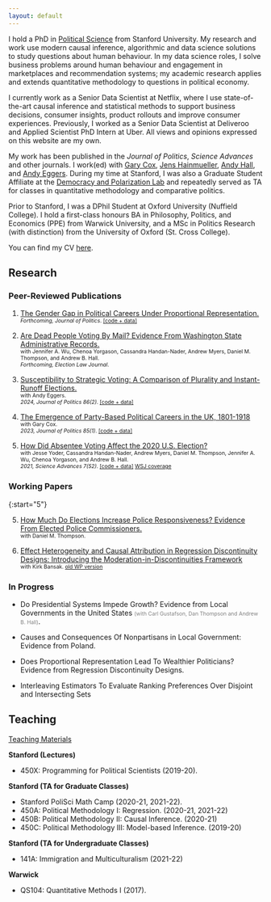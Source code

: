 ```yaml
---
layout: default
---
```


I hold a PhD in [Political Science](https://politicalscience.stanford.edu/academics/graduate-program) from Stanford University. My research and work use modern causal inference, algorithmic and data science solutions to study questions about human behaviour. In my data science roles, I solve business problems around human behaviour and engagement in marketplaces and recommendation systems; my academic research applies and extends quantitative methodology to questions in political economy. 

I currently work as a Senior Data Scientist at Netflix, where I use state-of-the-art causal inference and statistical methods to support business decisions, consumer insights, product rollouts and improve consumer experiences. Previously, I worked as a Senior Data Scientist at Deliveroo and Applied Scientist PhD Intern at Uber. All views and opinions expressed on this website are my own.

My work has been published in the *Journal of Politics*, *Science Advances* and other journals. I work(ed) with [Gary Cox](https://gwcox.sites.stanford.edu/), [Jens Hainmueller](https://web.stanford.edu/~jhain/), [Andy Hall](andrewbenjaminhall.com), and [Andy Eggers](http://andy.egge.rs). During my time at Stanford, I was also a Graduate Student Affiliate at the [Democracy and Polarization Lab](https://stanforddpl.org/) and repeatedly served as TA for classes in quantitative methodology and comparative politics.

Prior to Stanford, I was a DPhil Student at Oxford University (Nuffield College). I hold a first-class honours BA in Philosophy, Politics, and Economics (PPE) from Warwick University, and a MSc in Politics Research (with distinction) from the University of Oxford (St. Cross College).

You can find my CV [here](./files/CV_redacted.pdf).

## Research

### Peer-Reviewed Publications

1. [The Gender Gap in Political Careers Under Proportional Representation.](https://tobiasnowacki.github.io/files/pr_gendergap_jmp.pdf) <br/>
    <span style="font-size:10.5px">
    *Forthcoming, Journal of Politics*.  [[code + data]](https://github.com/tobiasnowacki/pr-gendergap-jop) </span>

7. [Are Dead People Voting By Mail? Evidence From Washington State Administrative Records.](https://tobiasnowacki.github.io/files/dead_voting.pdf) <br/>
    <span style="font-size:10.5px"> with Jennifer A. Wu, Chenoa Yorgason, Cassandra Handan-Nader, Andrew Myers, Daniel M. Thompson, and Andrew B. Hall. <br /> 
    *Forthcoming, Election Law Journal*.</span>

2. [Susceptibility to Strategic Voting: A Comparison of Plurality and Instant-Runoff Elections.](https://tobiasnowacki.github.io/files/strategicvoting.pdf) <br/>
    <span style="font-size:10.5px"> with Andy Eggers. <br />
    *2024, Journal of Politics 86(2)*.  [[code + data]](https://dataverse.harvard.edu/dataset.xhtml?persistentId=doi:10.7910/DVN/HR14IN)</span>

3. [The Emergence of Party-Based Political Careers in the UK, 1801-1918](https://tobiasnowacki.github.io/files/careers.pdf)  <br />
    <span style="font-size:10.5px"> with Gary Cox. <br />
    *2023, Journal of Politics 85(1)*. [[code + data]](https://github.com/tobiasnowacki/uk-careers)</span>

4. [How Did Absentee Voting Affect the 2020 U.S. Election?](https://www.science.org/doi/10.1126/sciadv.abk1755) <br/>
    <span style="font-size:10.5px"> with Jesse Yoder, Cassandra Handan-Nader, Andrew Myers, Daniel M. Thompson, Jennifer A. Wu, Chenoa Yorgason, and Andrew B. Hall. <br />
    *2021, Science Advances 7(52)*. [[code + data]](https://dataverse.harvard.edu/dataset.xhtml?persistentId=doi:10.7910/DVN/YG4R14) [WSJ coverage](https://www.wsj.com/politics/policy/mail-ballots-not-a-clear-boost-for-turnout-or-biden-11614940202)</span>


### Working Papers

{:start="5"}

5. [How Much Do Elections Increase Police Responsiveness? Evidence From Elected Police Commissioners.](https://tobiasnowacki.com/files/commissioners.pdf) <br/>
    <span style="font-size:10.5px"> with Daniel M. Thompson. <br /> </span>

6. [Effect Heterogeneity and Causal Attribution in Regression Discontinuity Designs: Introducing the Moderation-in-Discontinuities Framework](https://osf.io/preprints/socarxiv/vj34m/) <br />
    <span style="font-size:10.5px"> with Kirk Bansak. [old WP version](https://tobiasnowacki.github.io/files/rdd_diff.pdf) <br /> </span>




### In Progress

* Do Presidential Systems Impede Growth? Evidence from Local Governments in the United States <span style="color:grey; font-size :10.5px">(with Carl Gustafson, Dan Thompson and Andrew B. Hall)</span>.

* Causes and Consequences Of Nonpartisans in Local Government: Evidence from Poland.

* Does Proportional Representation Lead To Wealthier Politicians? Evidence from Regression Discontinuity Designs.

* Interleaving Estimators To Evaluate Ranking Preferences Over Disjoint and Intersecting Sets

## Teaching

[Teaching Materials](another-page.md)

**Stanford (Lectures)**

* 450X: Programming for Political Scientists (2019-20).

**Stanford (TA for Graduate Classes)**

* Stanford PoliSci Math Camp (2020-21, 2021-22).
* 450A: Political Methodology I: Regression. (2020-21, 2021-22)
* 450B: Political Methodology II: Causal Inference. (2020-21)
* 450C: Political Methodology III: Model-based Inference. (2019-20)

**Stanford (TA for Undergraduate Classes)**

* 141A: Immigration and Multiculturalism (2021-22)

**Warwick**

* QS104: Quantitative Methods I (2017).
